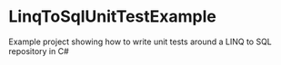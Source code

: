 # LinqToSqlUnitTestExample
Example project showing how to write unit tests around a LINQ to SQL repository in C#

